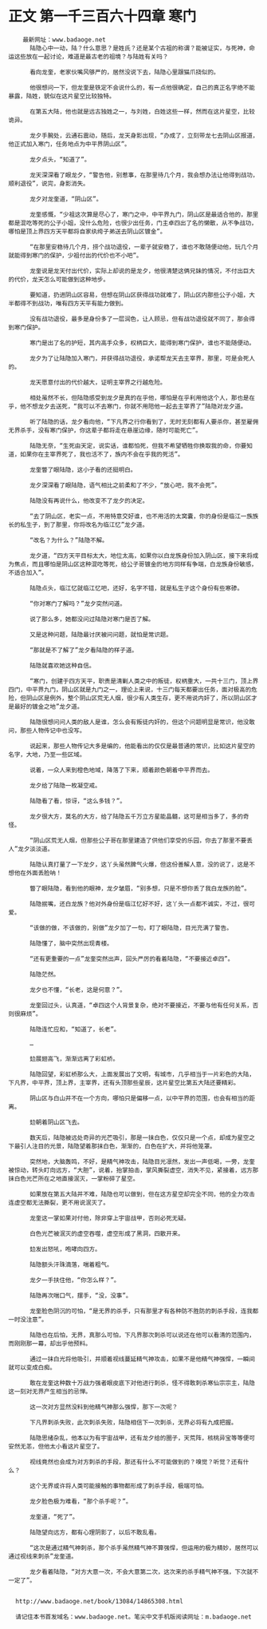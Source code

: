 # 正文 第一千三百六十四章 寒门
        最新网址：www.badaoge.net
          陆隐心中一动，陆？什么意思？是姓氏？还是某个古祖的称谓？能被证实，与死神，命运这些放在一起讨论，难道是最古老的祖境？与陆姓有关吗？
      
          看向龙奎，老家伙嘴风够严的，居然没说下去，陆隐心里跟猫爪挠似的。
      
          他很想问一下，但龙奎是铁定不会说什么的，有一点他很确定，自己的真正名字绝不能暴露，陆姓，貌似在这片星空比较独特。
      
          在第五大陆，他也就是远古独姓之一，与刘姓，白姓这些一样，然而在这片星空，比较诡异。
      
          龙夕手腕处，云通石震动，随后，龙天身影出现，“办成了，立刻带龙七去阴山区报道，他正式加入寒门，任务地点为中平界阴山区”。
      
          龙夕点头，“知道了”。
      
          龙天深深看了眼龙夕，“警告他，别惹事，在那里待几个月，我会想办法让他得到战功，顺利退役”，说完，身影消失。
      
          龙夕对龙奎道，“阴山区”。
      
          龙奎感慨，“少祖这次算是尽心了，寒门之中，中平界九门，阴山区是最适合他的，那里都是混吃等死的公子小姐，没什么危险，也很少出任务，门主卓四出了名的懒散，从不争战功，哪怕是顶上界四方天平都将自家纨绔子弟送去阴山区镀金”。
      
          “在那里安稳待几个月，捞个战功退役，一辈子就安稳了，谁也不敢随便动他，玩几个月就能得到寒门的保护，少祖付出的代价也不小吧”。
      
          龙奎说是龙天付出代价，实际上却说的是龙夕，他很清楚这俩兄妹的情况，不付出巨大的代价，龙天怎么可能做到这种地步。
      
          要知道，扔进阴山区容易，但想在阴山区获得战功就难了，阴山区内那些公子小姐，大半都得不到战功，唯有四方天平有能力做到。
      
          没有战功退役，最多是身份多了一层润色，让人顾忌，但有战功退役就不同了，那会得到寒门保护。
      
          寒门是出了名的护短，其内高手众多，权柄巨大，能得到寒门保护，谁也不能随便动。
      
          龙夕为了让陆隐加入寒门，并获得战功退役，承诺帮龙天去主宰界，那里，可是会死人的。
      
          龙天愿意付出的代价越大，证明主宰界之行越危险。
      
          相处虽然不长，但陆隐感受到龙夕是真的在乎他，哪怕是在乎利用他这个人，那也是在乎，他不想龙夕去送死，“我可以不去寒门，你就不用陪他一起去主宰界了”陆隐对龙夕道。
      
          听了陆隐的话，龙夕看向他，“下凡界之行你看到了，无时无刻都有人要杀你，甚至雇佣无界杀手，没有寒门保护，你这辈子都将走在悬崖边缘，随时可能死亡”。
      
          陆隐无奈，“生死由天定，说实话，谁都怕死，但我不希望牺牲你换取我的命，你要知道，如果你在主宰界死了，我也活不了，族内不会在乎我的死活”。
      
          龙奎瞥了眼陆隐，这小子看的还挺明白。
      
          龙夕深深看了眼陆隐，语气相比之前柔和了不少，“放心吧，我不会死”。
      
          陆隐没有再说什么，他改变不了龙夕的决定。
      
          “去了阴山区，老实一点，不用特意交好谁，也不用活的太窝囊，你的身份是临江一族族长的私生子，到了那里，你将改名为临江忆”龙夕道。
      
          “改名？为什么？”陆隐不解。
      
          龙夕道，“四方天平目标太大，地位太高，如果你以白龙族身份加入阴山区，接下来将成为焦点，而且哪怕是阴山区这种混吃等死，给公子哥镀金的地方同样有争端，白龙族身份敏感，不适合加入”。
      
          陆隐点头，临江忆就临江忆吧，还好，名字不错，就是私生子这个身份有些寒碜。
      
          “你对寒门了解吗？”龙夕突然问道。
      
          说了那么多，她都没问过陆隐对寒门是否了解。
      
          又是这种问题，陆隐最讨厌被问问题，就怕是常识题。
      
          “那就是不了解了”龙夕看陆隐的样子道。
      
          陆隐就喜欢她这种自信。
      
          “寒门，创建于四方天平，职责是清剿人类之中的叛徒，权柄重大，一共十三门，顶上界四门，中平界九门，阴山区就是九门之一，理论上来说，十三门每天都要出任务，面对极高的危险，但阴山区是例外，整个阴山区荒无人烟，很少有人类生存，更不用说内奸了，所以阴山区才是最好的镀金之地”龙夕道。
      
          陆隐很想问问人类的敌人是谁，怎么会有叛徒内奸的，但这个问题明显是常识，他没敢问，那些人物传记中也没写。
      
          说起来，那些人物传记大多是编的，他能看出的仅仅是最普通的常识，比如这片星空的名字，大地，乃至一些区域。
      
          说着，一众人来到橙色地域，降落了下来，顺着颜色朝着中平界而去。
      
          龙夕给了陆隐一枚凝空戒。
      
          陆隐看了看，惊讶，“这么多钱？”。
      
          龙夕很大方，莫名的大方，给了陆隐五千万立方星能晶髓，这可是相当多了，多的奇怪。
      
          “阴山区荒无人烟，但那些公子哥在那里建造了供他们享受的乐园，你去了那里不要丢人”龙夕淡淡道。
      
          陆隐认真打量了一下龙夕，这丫头虽然脾气火爆，但这份善解人意，没的说了，这是不想他在外面丢脸呐！
      
          瞥了眼陆隐，看到他的眼神，龙夕皱眉，“别多想，只是不想你丢了我白龙族的脸”。
      
          陆隐抿嘴，还白龙族？他对外身份是临江忆好不好，这丫头一点都不诚实，不过，很可爱。
      
          “该做的做，不该做的，别做”龙夕加了一句，盯了眼陆隐，目光充满了警告。
      
          陆隐懂了，脑中突然出现青楼。
      
          “还有更重要的一点”龙奎突然出声，回头严厉的看着陆隐，“不要接近卓四”。
      
          陆隐茫然。
      
          龙夕也不懂，“长老，这是何意？”。
      
          龙奎回过头，认真道，“卓四这个人背景复杂，绝对不要接近，不要与他有任何关系，否则很麻烦”。
      
          陆隐连忙应和，“知道了，长老”。
      
          …
      
          攰展翅高飞，渐渐远离了彩虹桥。
      
          陆隐回望，彩虹桥那么大，上面发展出了文明，有城市，几乎相当于一片彩色的大陆，下凡界，中平界，顶上界，主宰界，还有头顶那些星辰，这片星空比第五大陆还要精彩。
      
          阴山区与白山并不在一个方向，哪怕只是偏移一点，以中平界的范围，也会有相当的距离。
      
          攰朝着阴山区飞去。
      
          数天后，陆隐被远处奇异的光芒吸引，那是一抹白色，仅仅只是一个点，却成为星空之下最引人注目的光景，陆隐望着那抹白色，渐渐的，白色在扩大，并将他笼罩。
      
          突然地，大脑轰鸣，不好，是精气神攻击，陆隐目光凛然，发出一声低喝，一旁，龙奎被惊动，转头盯向远方，“大胆”，说着，抬掌拍击，掌风撕裂虚空，消失不见，紧接着，远方那抹白色光芒所在之地直接泯灭，一掌粉碎了星空。
      
          如果放在第五大陆并不难，陆隐也可以做到，但在这方星空却完全不同，他的全力攻击连虚空都无法撕裂，更不用说泯灭了。
      
          龙奎这一掌如果对付他，除非穿上宇宙战甲，否则必死无疑。
      
          白色光芒被泯灭的虚空吞噬，虚空形成了黑洞，四散开来。
      
          攰发出怒吼，咆哮向四方。
      
          陆隐额头汗珠滴落，喘着粗气。
      
          龙夕一手扶住他，“你怎么样？”。
      
          陆隐再次喘口气，摆手，“没，没事”。
      
          龙奎脸色阴沉的可怕，“是无界的杀手，只有那里才有各种防不胜防的刺杀手段，连我都一时没注意”。
      
          陆隐也在后怕，无界，真那么可怕，下凡界那次刺杀可以说还在他可以看清的范围内，而刚刚那一幕，却出乎他预料。
      
          通过一抹白光将他吸引，并顺着视线蔓延精气神攻击，如果不是他精气神强悍，一瞬间就可以变成白痴。
      
          敢在龙奎这种数十万战力强者眼皮底下对他进行刺杀，怪不得敢刺杀寒仙宗宗主，陆隐这一刻对无界产生相当的忌惮。
      
          这一次对方显然没料到他精气神那么强悍，那下一次呢？
      
          下凡界刺杀失败，此次刺杀失败，陆隐相信下一次刺杀，无界必将有九成把握。
      
          陆隐思绪杂乱，他本以为有宇宙战甲，还有龙夕给的圈子，天荒阵，核桃异宝等等便可安然无恙，但他太小看这片星空了。
      
          视线竟然也会成为对方刺杀的手段，那还有什么不可能做到的？嗅觉？听觉？还有什么？
      
          这个无界或许将人类可能接触的事物都形成了刺杀手段，极端可怕。
      
          龙夕脸色极为难看，“那个杀手呢？”。
      
          龙奎道，“死了”。
      
          陆隐望向远方，都有心理阴影了，以后不敢乱看。
      
          “这次是通过精气神刺杀，那个杀手虽然精气神不算强悍，但运用的极为精妙，居然可以通过视线来刺杀”龙奎道。
      
          龙夕看着陆隐，“对方大意一次，不会大意第二次，这次来的杀手精气神不强，下次就不一定了”。
      
      
      http://www.badaoge.net/book/13084/14865308.html
      
      请记住本书首发域名：www.badaoge.net。笔尖中文手机版阅读网址：m.badaoge.net